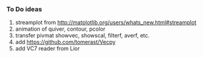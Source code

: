 ### To Do ideas ###

1. streamplot from http://matplotlib.org/users/whats_new.html#streamplot
2. animation of quiver, contour, pcolor
3. transfer pivmat showvec, showscal, filterf, averf, etc. 
4. add https://github.com/tomerast/Vecpy
5. add VC7 reader from Lior

